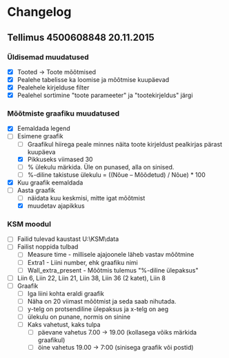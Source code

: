 # Changelog

## Tellimus 4500608848 20.11.2015

### Üldisemad muudatused

- [x] Tooted -> Toote mõõtmised
- [x] Pealehe tabelisse ka loomise ja mõõtmise kuupäevad
- [x] Pealehele kirjelduse filter
- [x] Pealehel sortimine "toote parameeter" ja "tootekirjeldus" järgi

### Mõõtmiste graafiku muudatused

- [x] Eemaldada legend
- [ ] Esimene graafik
    - [ ] Graafikul hiirega peale minnes näita toote kirjeldust pealkirjas pärast kuupäeva
    - [x] Pikkuseks viimased 30
    - [ ] % ülekulu märkida. Üle on punased, alla on sinised.
    - [ ] %-diline takistuse ülekulu = ((Nõue – Mõõdetud) / Nõue) * 100
- [x] Kuu graafik eemaldada
- [ ] Aasta graafik
    - [ ] näidata kuu keskmisi, mitte igat mõõtmist
    - [x] muudetav ajapikkus

### KSM moodul

- [ ] Failid tulevad kaustast U:\KSM\data
- [ ] Failist noppida tulbad
    - [ ] Measure time - millisele ajajoonele läheb vastav mõõtmine
    - [ ] Extra1 - Liini number, ehk graafiku nimi
    - [ ] Wall_extra_present - Mõõtmis tulemus "%-diline ülepaksus"
- [ ] Liin 6, Liin 22, Liin 21, Liin 38, Liin 36 (2 katet), Liin 8
- [ ] Graafik
    - [ ] Iga liini kohta eraldi graafik
    - [ ] Näha on 20 viimast mõõtmist ja seda saab nihutada.
    - [ ] y-telg on protsendiline ülepaksus ja x-telg on aeg
    - [ ] ülekulu on punane, normis on sinine
    - [ ] Kaks vahetust, kaks tulpa
        - [ ] päevane vahetus 7.00 -> 19.00 (kollasega võiks märkida graafikul)
        - [ ] öine vahetus 19.00 -> 7:00 (sinisega graafik või postid)
